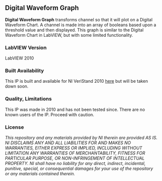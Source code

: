 ## Digital Waveform Graph ##

**Digital Waveform Graph** transforms channel so that it will plot on a Digital Waveform Chart.  A channel is made into an array of booleans based upon a threshold value and then displayed.  This graph is similar to the Digital Waveform Chart in LabVIEW, but with some limited functionality.

### LabVIEW Version ###

LabVIEW 2010

### Built Availability ###

This IP is built and available for NI VeriStand 2010 [here](http://www.ni.com/example/31239/en/) but will be taken down soon.

### Quality, Limitations ###

This IP was made in 2010 and has not been tested since. There are no known users of the IP. Proceed with caution. 

### License ###

*This repository and any materials provided by NI therein are provided AS IS. NI DISCLAIMS ANY AND ALL LIABILITIES FOR AND MAKES NO WARRANTIES, EITHER EXPRESS OR IMPLIED, INCLUDING WITHOUT LIMITATION ANY WARRANTIES OF MERCHANTABILITY, FITNESS FOR  PARTICULAR PURPOSE, OR NON-INFRINGEMENT OF INTELLECTUAL PROPERTY. NI shall have no liability for any direct, indirect, incidental, punitive, special, or consequential damages for your use of the repository or any materials contained therein.*